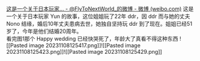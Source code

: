 [这是一个关于日本玩家... - @FlyToNextWorld_的微博 - 微博 (weibo.com)](https://weibo.com/5901302709/L3iBT3c4G?pagetype=fav)
这是一个关于日本玩家 Yun 的故事，这位姐姐玩了22年 ddr，因 ddr 而与她的丈夫 Nono 结缘，婚后10年丈夫患病去世，她独自坚持玩 ddr 到了现在。姐姐已经51岁了，今年是他们结婚20周年。  
看完图1那个 Happy wedding 已经快哭死了，年龄大了真看不得这种东西
![[Pasted image 20231108125417.png]]![[Pasted image 20231108125423.png]]![[Pasted image 20231108125429.png]]